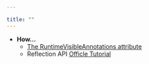 ```yaml
---

title: "" 
---
```


- **How...**
  - [The RuntimeVisibleAnnotations attribute](https://docs.oracle.com/javase/specs/jvms/se7/html/jvms-4.html#jvms-4.7.16)
  - Reflection API [Officle Tutorial](https://docs.oracle.com/javase/tutorial/reflect/)
